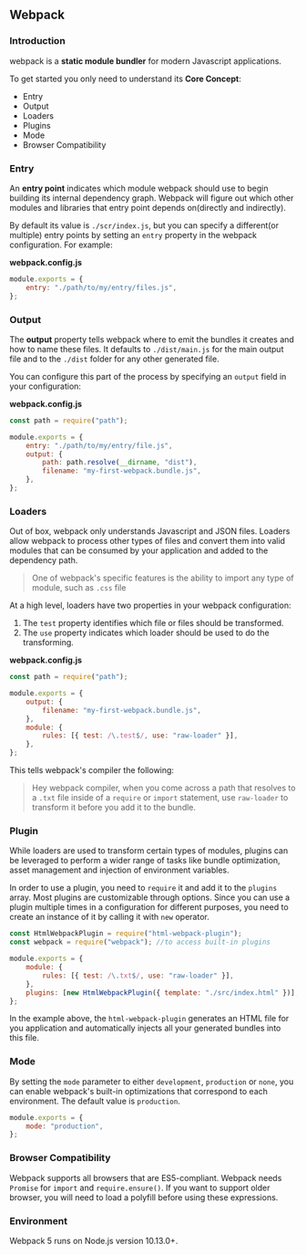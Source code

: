 ## Webpack
### Introduction

webpack is a **static module bundler** for modern Javascript applications.

To get started you only need to understand its **Core Concept**:

-   Entry
-   Output
-   Loaders
-   Plugins
-   Mode
-   Browser Compatibility

### Entry

An **entry point** indicates which module webpack should use to begin building its internal dependency graph. Webpack will figure out which other modules and libraries that entry point depends on(directly and indirectly).

By default its value is `./scr/index.js`, but you can specify a different(or multiple) entry points by setting an `entry` property in the webpack configuration. For example:

**webpack.config.js**

```js
module.exports = {
    entry: "./path/to/my/entry/files.js",
};
```

### Output

The **output** property tells webpack where to emit the bundles it creates and how to name these files. It defaults to `./dist/main.js` for the main output file and to the `./dist` folder for any other generated file.

You can configure this part of the process by specifying an `output` field in your configuration:

**webpack.config.js**

```js
const path = require("path");

module.exports = {
    entry: "./path/to/my/entry/file.js",
    output: {
        path: path.resolve(__dirname, "dist"),
        filename: "my-first-webpack.bundle.js",
    },
};
```

### Loaders

Out of box, webpack only understands Javascript and JSON files. Loaders allow webpack to process other types of files and convert them into valid modules that can be consumed by your application and added to the dependency path.

> One of webpack's specific features is the ability to import any type of module, such as `.css` file

At a high level, loaders have two properties in your webpack configuration:

1. The `test` property identifies which file or files should be transformed.
2. The `use` property indicates which loader should be used to do the transforming.

**webpack.config.js**

```js
const path = require("path");

module.exports = {
    output: {
        filename: "my-first-webpack.bundle.js",
    },
    module: {
        rules: [{ test: /\.test$/, use: "raw-loader" }],
    },
};
```

This tells webpack's compiler the following:

> Hey webpack compiler, when you come across a path that resolves to a `.txt` file inside of a `require` or `import` statement, use `raw-loader` to transform it before you add it to the bundle.

### Plugin

While loaders are used to transform certain types of modules, plugins can be leveraged to perform a wider range of tasks like bundle optimization, asset management and injection of environment variables.

In order to use a plugin, you need to `require` it and add it to the `plugins` array. Most plugins are customizable through options. Since you can use a plugin multiple times in a configuration for different purposes, you need to create an instance of it by calling it with `new` operator.

```js
const HtmlWebpackPlugin = require("html-webpack-plugin");
const webpack = require("webpack"); //to access built-in plugins

module.exports = {
    module: {
        rules: [{ test: /\.txt$/, use: "raw-loader" }],
    },
    plugins: [new HtmlWebpackPlugin({ template: "./src/index.html" })],
};
```

In the example above, the `html-webpack-plugin` generates an HTML file for you application and automatically injects all your generated bundles into this file.

### Mode

By setting the `mode` parameter to either `development`, `production` or `none`, you can enable webpack's built-in optimizations that correspond to each environment. The default value is `production`.

```js
module.exports = {
    mode: "production",
};
```

### Browser Compatibility

Webpack supports all browsers that are ES5-compliant. Webpack needs `Promise` for `import` and `require.ensure()`. If you want to support older browser, you will need to load a polyfill before using these expressions.

### Environment

Webpack 5 runs on Node.js version 10.13.0+.
